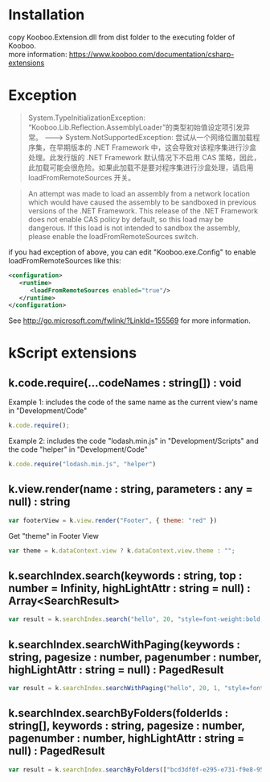 # Installation
copy Kooboo.Extension.dll from dist folder to the executing folder of Kooboo.  
more information: https://www.kooboo.com/documentation/csharp-extensions

# Exception
> System.TypeInitializationException: “Kooboo.Lib.Reflection.AssemblyLoader”的类型初始值设定项引发异常。 ---> System.NotSupportedException: 尝试从一个网络位置加载程序集，在早期版本的 .NET Framework 中，这会导致对该程序集进行沙盒处理。此发行版的 .NET Framework 默认情况下不启用 CAS 策略，因此，此加载可能会很危险。如果此加载不是要对程序集进行沙盒处理，请启用 loadFromRemoteSources 开关。

> An attempt was made to load an assembly from a network location which would have caused the assembly to be sandboxed in previous versions of the .NET Framework. This release of the .NET Framework does not enable CAS policy by default, so this load may be dangerous. If this load is not intended to sandbox the assembly, please enable the loadFromRemoteSources switch.

if you had exception of above, you can edit "Kooboo.exe.Config" to enable loadFromRemoteSources like this:
``` xml
<configuration>
   <runtime>
      <loadFromRemoteSources enabled="true"/>
   </runtime>
</configuration>
```
See http://go.microsoft.com/fwlink/?LinkId=155569 for more information.  

# kScript extensions

## k.code.require(...codeNames : string[]) : void    
Example 1: includes the code of the same name as the current view's name in "Development/Code"
``` javascript
k.code.require();
``` 

Example 2: includes the code "lodash.min.js" in "Development/Scripts" and the code "helper" in "Development/Code"
``` javascript
k.code.require("lodash.min.js", "helper")
```

## k.view.render(name : string, parameters : any = null) : string   
``` javascript
var footerView = k.view.render("Footer", { theme: "red" })
```
Get "theme" in Footer View
``` javascript
var theme = k.dataContext.view ? k.dataContext.view.theme : "";
```

## k.searchIndex.search(keywords : string, top : number = Infinity, highLightAttr : string = null) : Array&lt;SearchResult&gt;   
``` javascript
var result = k.searchIndex.search("hello", 20, "style=font-weight:bold;");
```
## k.searchIndex.searchWithPaging(keywords : string, pagesize : number, pagenumber : number, highLightAttr : string = null) : PagedResult
``` javascript
var result = k.searchIndex.searchWithPaging("hello", 20, 1, "style=font-weight:bold;");
```

## k.searchIndex.searchByFolders(folderIds : string[], keywords : string, pagesize : number, pagenumber : number, highLightAttr : string = null) : PagedResult  
``` javascript
var result = k.searchIndex.searchByFolders(["bcd3df0f-e295-e731-f9e8-95929f333352"], "hello", 20, 1, "style=font-weight:bold;");
```
